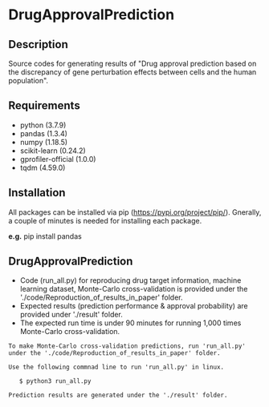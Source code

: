 # DrugApprovalPrediction
## Description
Source codes for generating results of "Drug approval prediction based on the discrepancy of gene perturbation effects between cells and the human population".


## Requirements
- python (3.7.9)
- pandas (1.3.4)
- numpy (1.18.5)
- scikit-learn (0.24.2)
- gprofiler-official (1.0.0)
- tqdm (4.59.0)

## Installation
All packages can be installed via pip (https://pypi.org/project/pip/). Gnerally, a couple of minutes is needed for installing each package.

**e.g.** pip install pandas


## DrugApprovalPrediction
- Code (run_all.py) for reproducing drug target information, machine learning dataset, Monte-Carlo cross-validation is provided under the './code/Reproduction_of_results_in_paper' folder.
- Expected results (prediction performance & approval probability) are provided under './result' folder.
- The expected run time is under 90 minutes for running 1,000 times Monte-Carlo cross-validation.



```
To make Monte-Carlo cross-validation predictions, run 'run_all.py' under the './code/Reproduction_of_results_in_paper' folder.

Use the following commnad line to run 'run_all.py' in linux.

   $ python3 run_all.py
   
Prediction results are generated under the './result' folder.
```
